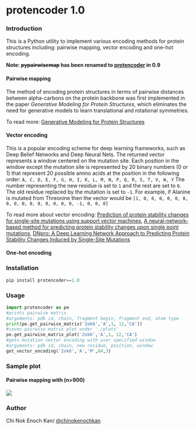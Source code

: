 # protencoder 1.0
### Introduction
This is a Python utility to implement various encoding methods for protein structures including: pairwise mapping, vector encoding and one-hot encoding. 

**Note: ~~pypairwisemap~~ has been renamed to [protencoder](https://pypi.org/project/protencoder/) in 0.9**

#### Pairwise mapping

The method of encoding protein structures in terms of pairwise distances between alpha-carbons on the protein backbone was first implemented in the paper *Generative Modeling for Protein Structures*, which eliminates the need for generative models to learn translational and rotational symmetries.

To read more: [Generative Modeling for Protein Structures](https://papers.nips.cc/paper/7978-generative-modeling-for-protein-structures.pdf)

#### Vector encoding

This is a popular encoding scheme for deep learning frameworks, such as Deep Belief Networks and Deep Neural Nets. The returned vector represents a
window centered on the mutation site. Each position in the window except the mutation
site is represented by 20 binary numbers (0 or 1) that represent 20
possible amino acids at the position in the following order: 
```A, C, D, E, F, G, H, I, K, L, M, N, P, Q, R, S, T, V, W, Y```
The number representing the new residue is set to ```1``` and the rest are set to ```0```. The old residue replaced by the mutation is set to ```-1```. For example, if Alanine is mutated from Threonine then the vector would be 
```[1, 0, 0, 0, 0, 0, 0, 0, 0, 0, 0, 0, 0, 0, 0, 0, -1, 0, 0, 0]``` 

To read more about vector encoding: [Prediction of protein stability changes for single-site mutations using support vector machines](https://www.ncbi.nlm.nih.gov/pubmed/16372356), [A neural-network-based method for predicting
protein stability changes upon single point
mutations](https://watermark.silverchair.com/bth928.pdf?token=AQECAHi208BE49Ooan9kkhW_Ercy7Dm3ZL_9Cf3qfKAc485ysgAAAmgwggJkBgkqhkiG9w0BBwagggJVMIICUQIBADCCAkoGCSqGSIb3DQEHATAeBglghkgBZQMEAS4wEQQMD_HuqGbCWb8an74bAgEQgIICG4RycZxIovqgAsC-w5V9HYxTPm5k0np2IMEhQjGr8Z8fORdzkL_cP29_kfRb34u-tLqqe3dsNMZT9wdySBBTM-KPWxILofeB0uuAAaoRQiXVIecaYUZFwzVv2Xt4EXTVx5JPNLljbzz_r6V8Ex9m0K-9gWM0vze0KwDLEk_Wl3bKxUiL8oBDvpa9ymjvykHCcHNifLDxKcZvpqsAsaanU7if51dtdGoDtfhK5ODiC1Reub_D-jhMr06Y42EZoRdWMQ37I2lCjN1vCYoBIEwE24JuklmKT2qDp5PLkxpUsvVJ4G8JjJSTiGwkgaLZQE_OSrRS5dsItnGls14CWCVw2D8dhX5Cxe_FbpVIGZbjf1YcjpVj6PTKCEcutyWhycaa4Z4U7SJ-oAthT4_c7BqcckKKhU8JbuGOe4Wh6IKt1chNjz1ehf5tRBSrjmdFeiV5Bb6b53RYZ2anyxXHciGlCNnqFFx_-MR581JiSec3LRpl_BULppxU7_Pi5cyK4z70cpfdQESEvkoyaHIAn212fOhZsKTnCx6qkBxy7qsW0ybR51-mJWXCSQcu47kOrhTxUPkJHiAohOkf-wQGAVvfAW1pMd0pRl0pweKAqxocj6h2-fHTEYsErkJ87MOAaJLNWc30UE-DOSriGqX50o76QJGyVdKHFi-N90u595__fmGV3zgCX0R8Cf_94ExLiTLH97ta1R5h4c-vGh8_), [DNpro: A Deep Learning Network Approach to
Predicting Protein Stability Changes Induced by
Single-Site Mutations](https://pdfs.semanticscholar.org/69fa/0b70fc0ca2a6826f70a6fb306bec84d97201.pdf)

#### One-hot encoding

### Installation
```python
pip install protencoder==1.0
```

### Usage
```python
import protencoder as pe
#prints pairwise matrix
#arguments: pdb id, chain, fragment begin, fragment end, atom type
print(pe.get_pairwise_matrix('2ok6','A',1, 12,'CA'))
#saves pairwise matrix plot under './plots'
pe.get_pairwise_matrix_plot('2ok6','A',1, 12,'CA')
#gets mutation vector encoding with user specified window
#arguments: pdb id, chain, new residue, position, window
get_vector_encoding('2ok6','A','M',84,3)
```

### Sample plot   
#### Pairwise mapping with (n>900)
![](./assets/2ok6_CA.png)

### Author
Chi Nok Enoch Kan/ [@chinokenochkan](https://github.com/chinokenochkan)